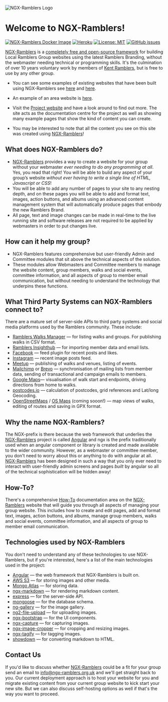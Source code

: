 ![NGX-Ramblers Logo](https://www.ngx-ramblers.org.uk/api/aws/s3/logos/21b1e74f-f0f0-4ad3-9bf4-6d894ed02fcd.png)

# Welcome to NGX-Ramblers!

[![NGX-Ramblers Docker Image](https://github.com/nbarrett/ngx-ramblers/actions/workflows/build-push-and-deploy-ngx-ramblers-docker-image-via-heroku.yml/badge.svg)](https://github.com/nbarrett/ngx-ramblers/actions/workflows/build-push-and-deploy-ngx-ramblers-docker-image-via-heroku.yml)
[![Heroku](https://img.shields.io/badge/heroku-%23430098.svg?style=&logo=heroku&logoColor=white)](https://github.com/nbarrett/ngx-ramblers/deployments/ngx-ramblers-staging)
[![License: MIT](https://img.shields.io/badge/License-MIT-yellow.svg)](https://opensource.org/licenses/MIT)
[![GitHub issues](https://img.shields.io/github/issues/nbarrett/ngx-ramblers)](https://github.com/nbarrett/ngx-ramblers/issues)

[NGX-Ramblers](https://www.ngx-ramblers.org.uk/) is a [completely free and open-source framework](https://github.com/nbarrett/ngx-ramblers) for building Local Ramblers Group websites using the latest Ramblers Branding, without the webmaster needing technical or programming skills. It's the culmination of over 10 years voluntary work by members of [Kent Ramblers](https://www.ngx-ramblers.org.uk/how-to/committee/editing-content/example-pages/site-migrations/kent-ramblers), but is free to use by any other group.

- You can see some examples of existing websites that have been built using NGX-Ramblers see [here](https://www.ekwg.co.uk/) and [here](https://www.canterburyramblers.org.uk/).
- An example of an area website is [here](https://www.ngx-ramblers.org.uk/how-to/committee/editing-content/example-pages/site-migrations/kent-ramblers).

- Visit the [Project website](https://www.ngx-ramblers.org.uk/) and have a look around to find out more. The site acts as the documentation centre for the project as well as showing many example pages that show the kind of content you can create.
- You may be interested to note that all the content you see on this site was created using [NGX-Ramblers](https://www.ngx-ramblers.org.uk/)!

## What does NGX-Ramblers do?

- [NGX-Ramblers](https://www.ngx-ramblers.org.uk/) provides a way to create a website for your group without your webmaster _ever needing to do any programming at all_. Yes, you read that right! You will be able to build any aspect of your group’s website _without ever having to write a single line of HTML, Javascript or CSS_!
- You will be able to add any number of pages to your site to any nesting depth, and on these pages you will be able to add and format text, images, action buttons, and albums using an advanced content management system that will automatically produce pages that embody the new Ramblers Brand.
- All page, text and image changes can be made in real-time to the live running site and software releases are not required to be applied by webmasters in order to put changes live.

## How can it help my group?

- NGX-Ramblers features comprehensive but user-friendly Admin and Committee modules that sit above the technical aspects of the solution.
- These modules allow Webmasters and Committee members to manage the website content, group members, walks and social events, committee information, and all aspects of group to member email communication, but without needing to understand the technology that underpins these functions.

## What Third Party Systems can NGX-Ramblers connect to?

There are a mature set of server-side APIs to third party systems and social media platforms used by the Ramblers community. These include:

- [Ramblers Walks Manager](https://walks-manager.ramblers.org.uk/walks-manager) — for listing walks and groups. For publishing walks in CSV format.
- [Ramblers Insighthub](https://insight.ramblers.org.uk/) — for importing member data and email lists.
- [Facebook](https://www.facebook.com/) — feed plugin for recent posts and likes.
- [Instagram](https://www.instagram.com/) — recent image posts feed.
- [Meetup](https://www.meetup.com/) — publishing of walks and venues, listing of events.
- [Mailchimp](https://mailchimp.com/) or [Brevo](https://www.brevo.com/) — synchronisation of mailing lists from member data, sending of transactional and campaign emails to members.
- [Google Maps](https://developers.google.com/maps)— visualisation of walk start and endpoints, driving directions from home to walks.
- [postcodes.io](https://postcodes.io/) — calculation of postcodes, grid references and Lat/long Geocoding.
- [OpenStreetMaps](https://www.openstreetmap.org/) / [OS Maps](https://osdatahub.os.uk/) (coming sooon!) — map views of walks, editing of routes and saving in GPX format.

## Why the name NGX-Ramblers?

The NGX-prefix is there because the web framework that underlies the [NGX-Ramblers](https://www.ngx-ramblers.org.uk/) project is called [Angular](https://angular.dev/) and ngx is the prefix traditionally used when an angular component or library is created and made available to the wider community. However, as a webmaster or committee member, you don't need to worry about this or anything to do with angular at all. [NGX-Ramblers](https://www.ngx-ramblers.org.uk/) has been designed in such a way that you only ever need to interact with user-friendly admin screens and pages _built_ by angular so all of the technical sophistication will be hidden away!

## How-To?

There's a comprehensive [How-To](https://www.ngx-ramblers.org.uk/how-to/committee) documentation area on the [NGX-Ramblers](https://www.ngx-ramblers.org.uk/) website that will guide you through all aspects of managing your group website. This includes how to create and edit pages, add and format text, images, action buttons, and albums, manage group members, walks and social events, committee information, and all aspects of group to member email communication.

## Technologies used by NGX-Ramblers
You don't need to understand any of these technologies to use NGX-Ramblers, but if you're interested, here's a list of the main technologies used in the project:
- [Angular](https://angular.dev/) — the web framework that NGX-Ramblers is built on.
- [AWS S3](https://aws.amazon.com/pm/serv-s3/) — for storing images and other media.
- [Mongo Atlas](https://www.mongodb.com/lp/cloud/atlas/try4) — for storing data.
- [ngx-markdown](https://github.com/jfcere/ngx-markdown) — for rendering markdown content.
- [express](https://expressjs.com/) — for the server-side API.
- [mongoose](https://mongoosejs.com/) — for the database schema.
- [ng-gallery](https://ngx-gallery.netlify.app/) — for the image gallery.
- [ng2-file-upload](https://valor-software.com/ng2-file-upload/) — for uploading images.
- [ngx-bootstrap](https://valor-software.com/ngx-bootstrap) — for the UI components.
- [ngx-capture](https://github.com/Wanchai/ngx-capture) — for capturing images.
- [ngx-image-cropper](https://github.com/Mawi137/ngx-image-cropper.git) — for cropping and resizing images.
- [ngx-tagify](https://github.com/Brakebein/ngx-tagify) — for tagging images.
- [showdown](http://showdownjs.com/) — for converting markdown to HTML.

## Contact Us

If you'd like to discuss whether [NGX-Ramblers](https://www.ngx-ramblers.org.uk/) could be a fit for your group send an email to [info@ngx-ramblers.org.uk](mailto:info@ngx-ramblers.org.uk) and we'll get straight back to you.
Our current deployment approach is to host your website for you and migrate existing content from your current group website to kick start your new site. But we can also discuss self-hosting options as well if that's the way you want to proceed.

